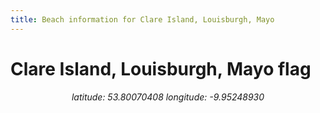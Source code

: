 ```yaml
---
title: Beach information for Clare Island, Louisburgh, Mayo
---
```

# Clare Island, Louisburgh, Mayo <span class="material-icons blue-flag">flag</span>

<div align="center"><i>latitude: 53.80070408 longitude: -9.95248930</i></div>